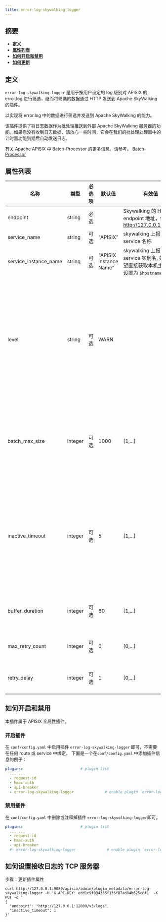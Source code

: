```yaml
---
title: error-log-skywalking-logger
---
```


<!--
#
# Licensed to the Apache Software Foundation (ASF) under one or more
# contributor license agreements.  See the NOTICE file distributed with
# this work for additional information regarding copyright ownership.
# The ASF licenses this file to You under the Apache License, Version 2.0
# (the "License"); you may not use this file except in compliance with
# the License.  You may obtain a copy of the License at
#
#     http://www.apache.org/licenses/LICENSE-2.0
#
# Unless required by applicable law or agreed to in writing, software
# distributed under the License is distributed on an "AS IS" BASIS,
# WITHOUT WARRANTIES OR CONDITIONS OF ANY KIND, either express or implied.
# See the License for the specific language governing permissions and
# limitations under the License.
#
-->

## 摘要

- [**定义**](#定义)
- [**属性列表**](#属性列表)
- [**如何开启和禁用**](#如何开启和禁用)
- [**如何更新**](#如何更新)

## 定义

`error-log-skywalking-logger` 是用于按用户设定的 log 级别对 APISIX 的 error.log 进行筛选，继而将筛选的数据通过 HTTP 发送到 Apache SkyWalking 的插件。

以实现将 error.log 中的数据进行筛选并发送到 Apache SkyWalking 的能力。

该插件提供了将日志数据作为批处理推送到外部 Apache SkyWalking 服务器的功能。如果您没有收到日志数据，请放心一些时间，它会在我们的批处理处理器中的计时器功能到期后自动发送日志。

有关 Apache APISIX 中 Batch-Processor 的更多信息，请参考。
[Batch-Processor](../batch-processor.md)

## 属性列表

| 名称             | 类型    | 必选项 | 默认值 | 有效值  | 描述                                             |
| ---------------- | ------- | ------ | ------ | ------- | ------------------------------------------------ |
| endpoint         | string  |  必选   |        | Skywalking 的 HTTP endpoint 地址，例如：http://127.0.0.1:12800   |
| service_name     | string  |  可选   |  "APISIX" | skywalking 上报的 service 名称                                |
| service_instance_name | string | 可选 | "APISIX Instance Name" | skywalking 上报的 service 实例名, 如果期望直接获取本机主机名则设置为 `$hostname` |
| level            | string  | 可选   | WARN   |         | 进行错误日志筛选的级别，缺省WARN，取值["STDERR", "EMERG", "ALERT", "CRIT", "ERR", "ERROR", "WARN", "NOTICE", "INFO", "DEBUG"]，其中 ERR 与 ERROR 级别一致    
| batch_max_size   | integer | 可选   | 1000          | [1,...] | 设置每批发送日志的最大条数，当日志条数达到设置的最大值时，会自动推送全部日志到 `SkyWalking OAP Server`。 |
| inactive_timeout | integer | 可选   | 5             | [1,...] | 刷新缓冲区的最大时间（以秒为单位），当达到最大的刷新时间时，无论缓冲区中的日志数量是否达到设置的最大条数，也会自动将全部日志推送到 `HTTP/HTTPS` 服务。 |
| buffer_duration  | integer | 可选   | 60            | [1,...] | 必须先处理批次中最旧条目的最长期限（以秒为单位）。   |
| max_retry_count  | integer | 可选   | 0             | [0,...] | 从处理管道中移除之前的最大重试次数。               |
| retry_delay      | integer | 可选   | 1             | [0,...] | 如果执行失败，则应延迟执行流程的秒数。             |

## 如何开启和禁用

本插件属于 APISIX 全局性插件。

### 开启插件

在 `conf/config.yaml` 中启用插件 `error-log-skywalking-logger` 即可，不需要在任何 route 或 service 中绑定。
下面是一个在`conf/config.yaml` 中添加插件信息的例子：

```yaml
plugins:                          # plugin list
  ... ...
  - request-id
  - hmac-auth
  - api-breaker
  - error-log-skywalking-logger              # enable plugin `error-log-skywalking-logger
```

### 禁用插件

在 `conf/config.yaml` 中删除或注释掉插件 `error-log-skywalking-logger`即可。

```yaml
plugins:                          # plugin list
  ... ...
  - request-id
  - hmac-auth
  - api-breaker
  #- error-log-skywalking-logger              # enable plugin `error-log-skywalking-logger
```

## 如何设置接收日志的 TCP 服务器

步骤：更新插件属性

```shell
curl http://127.0.0.1:9080/apisix/admin/plugin_metadata/error-log-skywalking-logger -H 'X-API-KEY: edd1c9f034335f136f87ad84b625c8f1' -X PUT -d '
{
  "endpoint": "http://127.0.0.1:12800/v3/logs",
  "inactive_timeout": 1
}'
```
